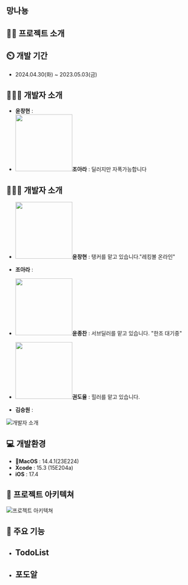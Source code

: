 ## 망나뇽
## 👨‍🏫 프로젝트 소개
 

## ⏲️ 개발 기간 
- 2024.04.30(화) ~ 2023.05.03(금)
  

## 🧑‍🤝‍🧑 개발자 소개

- **윤창현** : 
- <img src="https://github.com/APP-iOS5th/Grape_Todo/assets/164470982/ab56cc15-6fe5-44f7-a022-2ec3b600c34c" width="150" height="150"/>**조아라** : 딜러지만 자폭가능합니다 

## 🧑‍🤝‍🧑 개발자 소개 
- <img src="https://github.com/APP-iOS5th/Grape_Todo/assets/39834903/8502313f-0fb0-4d0e-9489-11ef2cae417e" width="150" height="150"/>**윤창현** : 탱커를 맡고 있습니다."레킹볼 온라인" 
- **조아라** : 

- <img src="https://github.com/APP-iOS5th/Grape_Todo/assets/79854784/77f8d60b-d11e-43cf-bf0e-33c734d62b45" width="150" height="150"/>**윤종찬** : 서브딜러를 맡고 있습니다. "한조 대기중"
- <img src="https://github.com/APP-iOS5th/Grape_Todo/assets/164737302/e6aee686-4aaf-41d9-92d8-69fe3ebe2bee" width="150" height="150"/>**권도율** : 힐러를 맡고 있습니다. 
- **김승원** : 
  
![개발자 소개]()

## 💻 개발환경
- **MacOS** : 14.4.1(23E224)
- **Xcode** : 15.3 (15E204a)
- **iOS** : 17.4


## 📝 프로젝트 아키텍쳐
![프로젝트 아키텍쳐]()

## 📌 주요 기능
- TodoList
  - 
- 포도알
   - 
